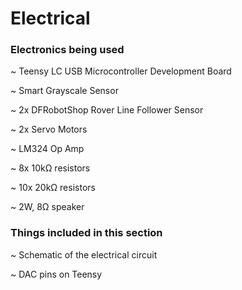 # Electrical

### Electronics being used

~ Teensy LC USB Microcontroller Development Board

~ Smart Grayscale Sensor

~ 2x DFRobotShop Rover Line Follower Sensor

~ 2x Servo Motors

~ LM324 Op Amp

~ 8x 10kΩ resistors

~ 10x 20kΩ resistors

~ 2W, 8Ω speaker

### Things included in this section

~ Schematic of the electrical circuit

~ DAC pins on Teensy
